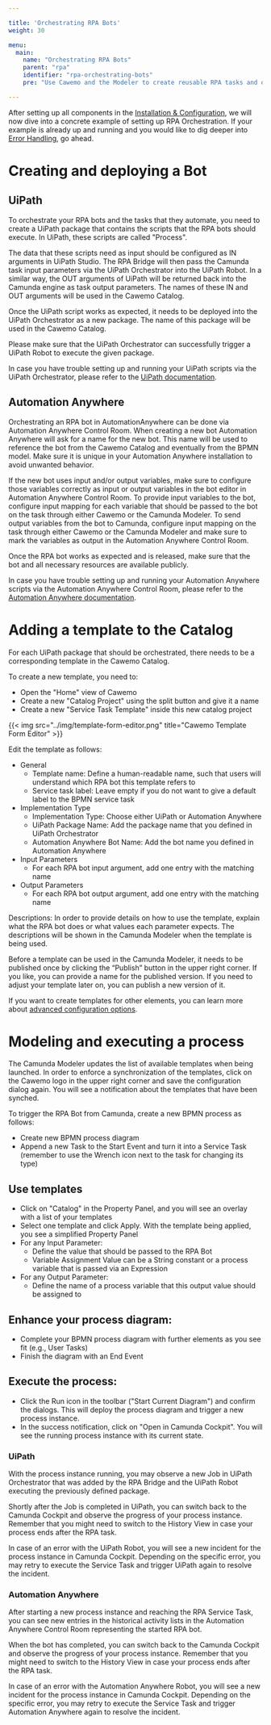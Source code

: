 ```yaml
---

title: 'Orchestrating RPA Bots'
weight: 30

menu:
  main:
    name: "Orchestrating RPA Bots"
    parent: "rpa"
    identifier: "rpa-orchestrating-bots"
    pre: "Use Cawemo and the Modeler to create reusable RPA tasks and orchestrate them with the RPA Bridge."

---
```


After setting up all components in the [Installation & Configuration](../installation), we will now dive into a concrete example of setting up RPA Orchestration. If your example is already up and running and you would like to dig deeper into [Error Handling](../error-handling), go ahead.

# Creating and deploying a Bot

## UiPath

To orchestrate your RPA bots and the tasks that they automate, you need to create a UiPath package that contains the scripts that the RPA bots should execute. In UiPath, these scripts are called "Process".

The data that these scripts need as input should be configured as IN arguments in UiPath Studio. The RPA Bridge will then pass the Camunda task input parameters via the UiPath Orchestrator into the UiPath Robot. In a similar way, the OUT arguments of UiPath will be returned back into the Camunda engine as task output parameters. The names of these IN and OUT arguments will be used in the Cawemo Catalog.

Once the UiPath script works as expected, it needs to be deployed into the UiPath Orchestrator as a new package. The name of this package will be used in the Cawemo Catalog.

Please make sure that the UiPath Orchestrator can successfully trigger a UiPath Robot to execute the given package.

In case you have trouble setting up and running your UiPath scripts via the UiPath Orchestrator, please refer to the [UiPath documentation](https://docs.uipath.com/).

## Automation Anywhere

Orchestrating an RPA bot in AutomationAnywhere can be done via Automation Anywhere Control Room. When creating a new bot Automation Anywhere will ask for a name for the new bot. This name will be used to reference the bot from the Cawemo Catalog and eventually from the BPMN model. Make sure it is unique in your Automation Anywhere installation to avoid unwanted behavior.

If the new bot uses input and/or output variables, make sure to configure those variables correctly as input or output variables in the bot editor in Automation Anywhere Control Room. To provide input variables to the bot, configure input mapping for each variable that should be passed to the bot on the task through either Cawemo or the Camunda Modeler. To send output variables from the bot to Camunda, configure input mapping on the task through either Cawemo or the Camunda Modeler and make sure to mark the variables as output in the Automation Anywhere Control Room.

Once the RPA bot works as expected and is released, make sure that the bot and all necessary resources are available publicly.

In case you have trouble setting up and running your Automation Anywhere scripts via the Automation Anywhere Control Room, please refer to the [Automation Anywhere documentation](https://docs.automationanywhere.com/).

# Adding a template to the Catalog

For each UiPath package that should be orchestrated, there needs to be a corresponding template in the Cawemo Catalog.

To create a new template, you need to:

* Open the "Home" view of Cawemo
* Create a new "Catalog Project" using the split button and give it a name
* Create a new "Service Task Template" inside this new catalog project

{{< img src="../img/template-form-editor.png" title="Cawemo Template Form Editor" >}}

Edit the template as follows:

* General
  * Template name: Define a human-readable name, such that users will understand which RPA bot this template refers to
  * Service task label: Leave empty if you do not want to give a default label to the BPMN service task
* Implementation Type
  * Implementation Type: Choose either UiPath or Automation Anywhere
  * UiPath Package Name: Add the package name that you defined in UiPath Orchestrator
  * Automation Anywhere Bot Name: Add the bot name you defined in Automation Anywhere
* Input Parameters
  * For each RPA bot input argument, add one entry with the matching name
* Output Parameters
  * For each RPA bot output argument, add one entry with the matching name

Descriptions: In order to provide details on how to use the template, explain what the RPA bot does or what values each parameter expects. The descriptions will be shown in the Camunda Modeler when the template is being used.

Before a template can be used in the Camunda Modeler, it needs to be published once by clicking the “Publish” button in the upper right corner. If you like, you can provide a name for the published version. If you need to adjust your template later on, you can publish a new version of it.

If you want to create templates for other elements, you can learn more about [advanced configuration options](https://docs.camunda.org/manual/latest/modeler/element-templates/).

# Modeling and executing a process

The Camunda Modeler updates the list of available templates when being launched. In order to enforce a synchronization of the templates, click on the Cawemo logo in the upper right corner and save the configuration dialog again. You will see a notification about the templates that have been synched.

To trigger the RPA Bot from Camunda, create a new BPMN process as follows:

* Create new BPMN process diagram
* Append a new Task to the Start Event and turn it into a Service Task (remember to use the Wrench icon next to the task for changing its type)

## Use templates

* Click on "Catalog" in the Property Panel, and you will see an overlay with a list of your templates
* Select one template and click Apply. With the template being applied, you see a simplified Property Panel
* For any Input Parameter:
  * Define the value that should be passed to the RPA Bot
  * Variable Assignment Value can be a String constant or a process variable that is passed via an Expression
* For any Output Parameter:
  * Define the name of a process variable that this output value should be assigned to

## Enhance your process diagram:

* Complete your BPMN process diagram with further elements as you see fit (e.g., User Tasks)
* Finish the diagram with an End Event

## Execute the process:

* Click the Run icon in the toolbar ("Start Current Diagram") and confirm the dialogs. This will deploy the process diagram and trigger a new process instance.
* In the success notification, click on "Open in Camunda Cockpit". You will see the running process instance with its current state.

### UiPath

With the process instance running, you may observe a new Job in UiPath Orchestrator that was added by the RPA Bridge and the UiPath Robot executing the previously defined package.

Shortly after the Job is completed in UiPath, you can switch back to the Camunda Cockpit and observe the progress of your process instance. Remember that you might need to switch to the History View in case your process ends after the RPA task.

In case of an error with the UiPath Robot, you will see a new incident for the process instance in Camunda Cockpit. Depending on the specific error, you may retry to execute the Service Task and trigger UiPath again to resolve the incident.

### Automation Anywhere

After starting a new process instance and reaching the RPA Service Task, you can see new entries in the historical activity lists in the Automation Anywhere Control Room representing the started RPA bot.

When the bot has completed, you can switch back to the Camunda Cockpit and observe the progress of your process instance. Remember that you might need to switch to the History View in case your process ends after the RPA task.

In case of an error with the Automation Anywhere Robot, you will see a new incident for the process instance in Camunda Cockpit. Depending on the specific error, you may retry to execute the Service Task and trigger Automation Anywhere again to resolve the incident.
